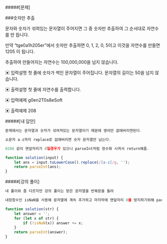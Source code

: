 #####[문제]

###숫자만 추출

문자와 숫자가 섞여있는 문자열이 주어지면 그 중 숫자만 추출하여 그 순서대로 자연수를 만 듭니다.

만약 “tge0a1h205er”에서 숫자만 추출하면 0, 1, 2, 0, 5이고 이것을 자연수를 만들면 1205 이 됩니다.

추출하여 만들어지는 자연수는 100,000,000을 넘지 않습니다.

▣ 입력설명
첫 줄에 숫자가 썩인 문자열이 주어집니다. 문자열의 길이는 50을 넘지 않습니다.

▣ 출력설명
첫 줄에 자연수를 출력합니다.

▣ 입력예제
g0en2T0s8eSoft

▣ 출력예제
208

#####[내 답안]

```js
문제에서는 문자열과 숫자가 섞여져있는 문자열이기 때문에 영어만 없애버리면된다.

소문자 a-z까지 replace로 없애버리면 숫자 문자열만 남는다.

0208 같이 맨앞자리가 0일경우가 있으니 parseInt처럼 정수화 시켜서 return해줌.

function solution(input) {
    let ans = input.toLowerCase().replace(/[a-z]/g, '');
    return parseInt(ans);
}
```

#####[강의 풀이]

```js
내 풀이와 좀 다르지만 강의 풀이는 받은 문자열을 반복문을 돌려

내장함수인 isNaN을 사용해 문자열에 계속 추가하고 마지막에 맨앞자리 0을 방지하기위해 parseInt처리한다.

function solution(str) {
    let answer = '';
    for (let x of str) {
        if (!isNaN(x)) answer += x;
    }
    return parseInt(answer);
}
```
